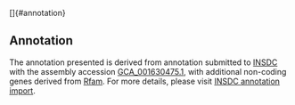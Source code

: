 []{#annotation}

Annotation
----------

The annotation presented is derived from annotation submitted to
[INSDC](http://www.insdc.org) with the assembly accession
[GCA\_001630475.1](http://www.ebi.ac.uk/ena/data/view/GCA_001630475.1),
with additional non-coding genes derived from
[Rfam](http://rfam.xfam.org/). For more details, please visit [INSDC
annotation
import](http://ensemblgenomes.org/info/data/insdc_annotation).

